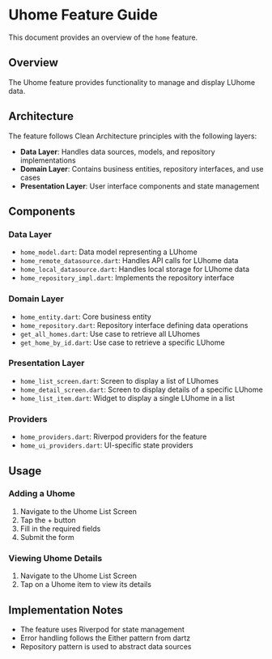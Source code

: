 # Uhome Feature Guide

This document provides an overview of the `home` feature.

## Overview

The Uhome feature provides functionality to manage and display LUhome data.

## Architecture

The feature follows Clean Architecture principles with the following layers:

- **Data Layer**: Handles data sources, models, and repository implementations
- **Domain Layer**: Contains business entities, repository interfaces, and use cases
- **Presentation Layer**: User interface components and state management

## Components

### Data Layer

- `home_model.dart`: Data model representing a LUhome
- `home_remote_datasource.dart`: Handles API calls for LUhome data
- `home_local_datasource.dart`: Handles local storage for LUhome data
- `home_repository_impl.dart`: Implements the repository interface

### Domain Layer

- `home_entity.dart`: Core business entity
- `home_repository.dart`: Repository interface defining data operations
- `get_all_homes.dart`: Use case to retrieve all LUhomes
- `get_home_by_id.dart`: Use case to retrieve a specific LUhome

### Presentation Layer

- `home_list_screen.dart`: Screen to display a list of LUhomes
- `home_detail_screen.dart`: Screen to display details of a specific LUhome
- `home_list_item.dart`: Widget to display a single LUhome in a list

### Providers

- `home_providers.dart`: Riverpod providers for the feature
- `home_ui_providers.dart`: UI-specific state providers

## Usage

### Adding a Uhome

1. Navigate to the Uhome List Screen
2. Tap the + button
3. Fill in the required fields
4. Submit the form

### Viewing Uhome Details

1. Navigate to the Uhome List Screen
2. Tap on a Uhome item to view its details

## Implementation Notes

- The feature uses Riverpod for state management
- Error handling follows the Either pattern from dartz
- Repository pattern is used to abstract data sources
